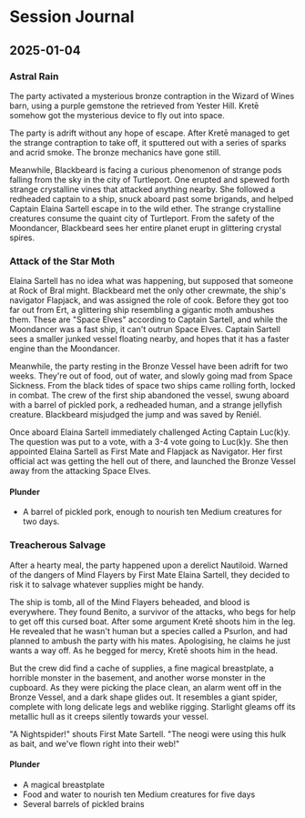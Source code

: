 # Session Journal

## 2025-01-04
### Astral Rain
The party activated a mysterious bronze contraption in the Wizard of Wines barn, using a purple gemstone the retrieved from Yester Hill. Kretē somehow got the mysterious device to fly out into space.

The party is adrift without any hope of escape. After Kretē managed to get the strange contraption to take off, it sputtered out with a series of sparks and acrid smoke. The bronze mechanics have gone still.

Meanwhile, Blackbeard is facing a curious phenomenon of strange pods falling from the sky in the city of Turtleport. One erupted and spewed forth strange crystalline vines that attacked anything nearby. She followed a redheaded captain to a ship, snuck aboard past some brigands, and helped Captain Elaina Sartell escape in to the wild ether. The strange crystalline creatures consume the quaint city of Turtleport. From the safety of the Moondancer, Blackbeard sees her entire planet erupt in glittering crystal spires.

### Attack of the Star Moth
Elaina Sartell has no idea what was happening, but supposed that someone at Rock of Bral might. Blackbeard met the only other crewmate, the ship's navigator Flapjack, and was assigned the role of cook. Before they got too far out from Ert, a glittering ship resembling a gigantic moth ambushes them. These are "Space Elves" according to Captain Sartell, and while the Moondancer was a fast ship, it can't outrun Space Elves. Captain Sartell sees a smaller junked vessel floating nearby, and hopes that it has a faster engine than the Moondancer.

Meanwhile, the party resting in the Bronze Vessel have been adrift for two weeks. They're out of food, out of water, and slowly going mad from Space Sickness. From the black tides of space two ships came rolling forth, locked in combat. The crew of the first ship abandoned the vessel, swung aboard with a barrel of pickled pork, a redheaded human, and a strange jellyfish creature. Blackbeard misjudged the jump and was saved by Reniél.

Once aboard Elaina Sartell immediately challenged Acting Captain Luc(k)y. The question was put to a vote, with a 3-4 vote going to Luc(k)y. She then appointed Elaina Sartell as First Mate and Flapjack as Navigator. Her first official act was getting the hell out of there, and launched the Bronze Vessel away from the attacking Space Elves.

#### Plunder
- A barrel of pickled pork, enough to nourish ten Medium creatures for two days.

### Treacherous Salvage
After a hearty meal, the party happened upon a derelict Nautiloid. Warned of the dangers of Mind Flayers by First Mate Elaina Sartell, they decided to risk it to salvage whatever supplies might be handy.

The ship is tomb, all of the Mind Flayers beheaded, and blood is everywhere. They found Benito, a survivor of the attacks, who begs for help to get off this cursed boat. After some argument Kretē shoots him in the leg. He revealed that he wasn't human but a species called a Psurlon, and had planned to ambush the party with his mates. Apologising, he claims he just wants a way off. As he begged for mercy, Kretē shoots him in the head.

But the crew did find a cache of supplies, a fine magical breastplate, a horrible monster in the basement, and another worse monster in the cupboard. As they were picking the place clean, an alarm went off in the Bronze Vessel, and a dark shape glides out. It resembles a giant spider, complete with long delicate legs and weblike rigging. Starlight gleams off its metallic hull as it creeps silently towards your vessel.

"A Nightspider!" shouts First Mate Sartell. "The neogi were using this hulk as bait, and we've flown right into their web!"

#### Plunder
- A magical breastplate
- Food and water to nourish ten Medium creatures for five days
- Several barrels of pickled brains